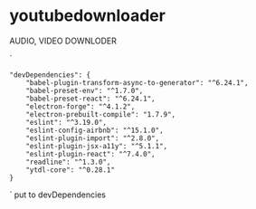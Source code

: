 # youtubedownloader
AUDIO, VIDEO DOWNLODER

`

    "devDependencies": {
        "babel-plugin-transform-async-to-generator": "^6.24.1",
        "babel-preset-env": "^1.7.0",
        "babel-preset-react": "^6.24.1",
        "electron-forge": "^4.1.2",
        "electron-prebuilt-compile": "1.7.9",
        "eslint": "^3.19.0",
        "eslint-config-airbnb": "^15.1.0",
        "eslint-plugin-import": "^2.8.0",
        "eslint-plugin-jsx-a11y": "^5.1.1",
        "eslint-plugin-react": "^7.4.0",
        "readline": "^1.3.0",
        "ytdl-core": "^0.28.1"
    }
`
put to devDependencies
